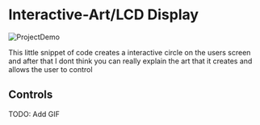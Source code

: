 # Interactive-Art/LCD Display

![ProjectDemo](MagicMirror.gif)


This little snippet of code creates a interactive circle on the users screen and after that I dont think you can really explain the art that it creates and allows the user to control

## Controls

TODO: Add GIF
